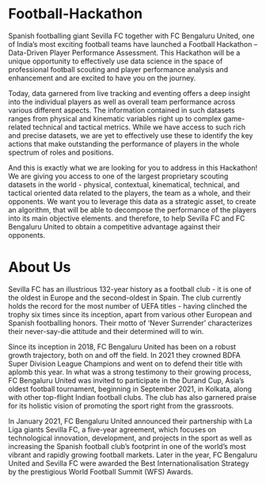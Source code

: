 # Football-Hackathon
Spanish footballing giant Sevilla FC together with FC Bengaluru United, one of India’s most exciting football teams have launched a Football Hackathon – Data-Driven Player Performance Assessment. This Hackathon will be a unique opportunity to effectively use data science in the space of professional football scouting and player performance analysis and enhancement and are excited to have you on the journey. 

Today, data garnered from live tracking and eventing offers a deep insight into the individual players as well as overall team performance across various different aspects. The information contained in such datasets ranges from physical and kinematic variables right up to complex game-related technical and tactical metrics. While we have access to such rich and precise datasets, we are yet to effectively use these to identify the key actions that make outstanding the performance of players in the whole spectrum of roles and positions.

And this is exactly what we are looking for you to address in this Hackathon! We are giving you access to one of the largest proprietary scouting datasets in the world - physical, contextual, kinematical, technical, and tactical oriented data related to the players, the team as a whole, and their opponents. We want you to leverage this data as a strategic asset, to create an algorithm, that will be able to decompose the performance of the players into its main objective elements. and therefore, to help Sevilla FC and FC Bengaluru United to obtain a competitive advantage against their opponents.  

 

# About Us
Sevilla FC has an illustrious 132-year history as a football club - it is one of the oldest in Europe and the second-oldest in Spain. The club currently holds the record for the most number of UEFA titles - having clinched the trophy six times since its inception, apart from various other European and Spanish footballing honors. Their motto of ‘Never Surrender’ characterizes their never-say-die attitude and their determined will to win.

Since its inception in 2018, FC Bengaluru United has been on a robust growth trajectory, both on and off the field. In 2021 they crowned BDFA Super Division League Champions and went on to defend their title with aplomb this year. In what was a strong testimony to their growing process, FC Bengaluru United was invited to participate in the Durand Cup, Asia’s oldest football tournament, beginning in September 2021, in Kolkata, along with other top-flight Indian football clubs. The club has also garnered praise for its holistic vision of promoting the sport right from the grassroots.

In January 2021, FC Bengaluru United announced their partnership with La Liga giants Sevilla FC, a five-year agreement, which focuses on technological innovation, development, and projects in the sport as well as increasing the Spanish football club’s footprint in one of the world’s most vibrant and rapidly growing football markets. Later in the year, FC Bengaluru United and Sevilla FC were awarded the Best Internationalisation Strategy by the prestigious World Football Summit (WFS) Awards. 

